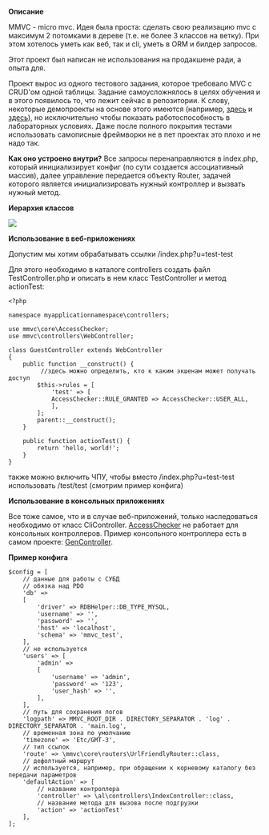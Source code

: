 **Описание**

MMVC - micro mvc. Идея была проста: сделать свою реализацию mvc с максимум 2 потомками в дереве (т.е. не более 3 классов на ветку). При этом хотелось уметь как веб, так и cli, уметь в ORM и билдер запросов.

Этот проект был написан не использования на продакшене ради, а опыта для.

Проект вырос из одного тестового задания, которое требовало MVC с CRUD'ом одной таблицы. Задание самоусложнялось в целях обучения и в этого появилось то, что лежит сейчас в репозитории. К слову, некоторые демопроекты на основе этого имеются (например, [здесь](https://github.com/dv4mp1r3/ipinfo) и [здесь](https://github.com/dv4mp1r3/twitchwebm)), но исключительно чтобы показать работоспособность в лабораторных условиях. Даже после полного покрытия тестами использовать самописные фреймворки не в пет проектах это плохо и не надо так.

**Как оно устроено внутри?**
Все запросы перенаправляются в index.php, который инициализирует конфиг (по сути создается ассоциативный массив), далее управление передается объекту Router, задачей которого является инициализировать нужный контроллер и вызвать нужный метод.

**Иерархия классов**

![](https://dfvgbh.com/wp-content/uploads/2018/03/classes.png)

**Использование в веб-приложениях**

Допустим мы хотим обрабатывать ссылки /index.php?u=test-test

Для этого необходимо в каталоге controllers создать файл TestController.php и описать в нем класс TestController и метод actionTest:

```
<?php

namespace myapplicationnamespace\controllers;

use mmvc\core\AccessChecker;
use mmvc\controllers\WebController;

class GuestController extends WebController 
{
	public function __construct() {
		 //здесь можно определить, кто к каким экшенам может получать доступ
        $this->rules = [
            'test' => [
            AccessChecker::RULE_GRANTED => AccessChecker::USER_ALL,
            ],
        ];
        parent::__construct();
    }

	public function actionTest() {
		return 'hello, world!';
	}
}
```

также можно включить ЧПУ, чтобы вместо /index.php?u=test-test использовать /test/test (смотрим пример конфига)

**Использование в консольных приложениях**

Все тоже самое, что и в случае веб-приложений, только наследоваться необходимо от класс CliController. [AccessChecker](https://github.com/dv4mp1r3/mmvc/blob/master/src/core/AccessChecker.php) не работает для консольных контроллеров. Пример консольного контроллера есть в самом проекте: [GenController](https://github.com/dv4mp1r3/mmvc/blob/master/src/controllers/GenController.php).

**Пример конфига**

```
$config = [
    // данные для работы с СУБД
    // обязка над PDO
    'db' =>
    [
        'driver' => RDBHelper::DB_TYPE_MYSQL,
        'username' => '',
        'password' => '',
        'host' => 'localhost',
        'schema' => 'mmvc_test',
    ],
    // не используется
    'users' => [
        'admin' =>
        [
            'username' => 'admin',
            'password' => '123',
            'user_hash' => '',
        ],
    ],
    // путь для сохранения логов
    'logpath' => MMVC_ROOT_DIR . DIRECTORY_SEPARATOR . 'log' . DIRECTORY_SEPARATOR . 'main.log',
    // временная зона по умолчанию
    'timezone' => 'Etc/GMT-3',
    // тип ссылок
    'route' => \mmvc\core\routers\UrlFriendlyRouter::class,
    // дефолтный маршрут
    // используется, например, при обращении к корневому каталогу без передачи параметров
    'defaultAction' => [
        // название контроллера
        'controller' => \al\controllers\IndexController::class,
        // название метода для вызова после подгрузки
        'action' => 'actionTest'
    ],
];
```

